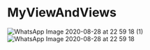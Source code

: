 # MyViewAndViews
![WhatsApp Image 2020-08-28 at 22 59 18 (1)](https://user-images.githubusercontent.com/63860092/91588446-60f65c80-e982-11ea-85f7-7a585cf9bfe5.jpeg)
![WhatsApp Image 2020-08-28 at 22 59 18](https://user-images.githubusercontent.com/63860092/91588454-6358b680-e982-11ea-80d2-147629698c39.jpeg)

